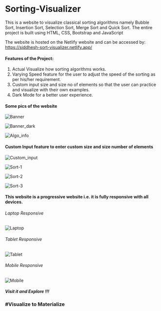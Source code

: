 # Sorting-Visualizer

This is a website to visualize classical sorting algorithms namely Bubble Sort, Insertion Sort, Selection Sort, Merge Sort and Quick Sort. The entire project is built using HTML, CSS, Bootstrap and JavaScript

The website is hosted on the Netlify website and can be accessed by:
https://siddhesh-sort-visualizer.netlify.app/

#### Features of the Project: 
1. Actual Visualize how sorting algorithms works.
2. Varying Speed feature for the user to adjust the speed of the sorting as per his/her requirement.
3. Custom input size and size no of elements so that the user can practice and visualize with their own examples.
4. Dark Mode for a better user experience.

#### Some pics of the website 

![Banner](https://user-images.githubusercontent.com/67231450/122681783-b488ae00-d213-11eb-8907-f5597d7dc6f0.JPG)

![Banner_dark](https://user-images.githubusercontent.com/67231450/122681833-e1d55c00-d213-11eb-8b81-3706ad41ee5b.JPG)

![Algo_info](https://user-images.githubusercontent.com/67231450/122681812-cb2f0500-d213-11eb-9d4f-b5eda5df5c25.JPG)

#### Custom Input feature to enter custom size and size number of elements

![Custom_input](https://user-images.githubusercontent.com/67231450/122765200-e48c8b80-d2bd-11eb-8e41-03f5981c87a6.JPG)

![Sort-1](https://user-images.githubusercontent.com/67231450/122681822-d4b86d00-d213-11eb-92f5-60d8699e55e8.JPG)

![Sort-2](https://user-images.githubusercontent.com/67231450/122681829-dda93e80-d213-11eb-83df-c7db38b1a6aa.JPG)

![Sort-3](https://user-images.githubusercontent.com/67231450/122681827-d8e48a80-d213-11eb-8760-58157f35025f.JPG)

#### This website is a progressive website i.e. it is fully responsive with all devices.

###### Laptop Responsive
![Laptop](https://user-images.githubusercontent.com/67231450/122681889-1c3ef900-d214-11eb-8e90-7f2806422d69.JPG)

###### Tablet Responsive
![Tablet](https://user-images.githubusercontent.com/67231450/122681896-219c4380-d214-11eb-9e76-7c82e02cef06.JPG)

###### Mobile Responsive
![Mobile](https://user-images.githubusercontent.com/67231450/122681899-2660f780-d214-11eb-821a-570b9c68da70.JPG)

##### Visit it and Explore !!!
### #Visualize to Materialize 
